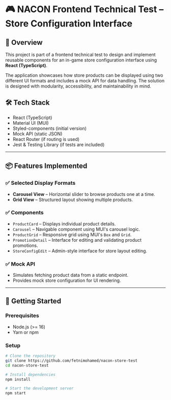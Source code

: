 # 🎮 NACON Frontend Technical Test – Store Configuration Interface

## 🧭 Overview

This project is part of a frontend technical test to design and implement reusable components for an in-game store configuration interface using **React (TypeScript)**.

The application showcases how store products can be displayed using two different UI formats and includes a mock API for data handling. The solution is designed with modularity, accessibility, and maintainability in mind.

## 🛠️ Tech Stack

- React (TypeScript)
- Material UI (MUI)
- Styled-components (initial version)
- Mock API (static JSON)
- React Router (if routing is used)
- Jest & Testing Library (if tests are included)

---

## 📦 Features Implemented

### ✅ Selected Display Formats

- **Carousel View** – Horizontal slider to browse products one at a time.
- **Grid View** – Structured layout showing multiple products.

### ✅ Components

- `ProductCard` – Displays individual product details.
- `Carousel` – Navigable component using MUI's carousel logic.
- `ProductGrid` – Responsive grid using MUI's `Box` and `Grid`.
- `PromotionDetail` – Interface for editing and validating product promotions.
- `StoreConfigEdit` – Admin-style interface for store layout editing.

### ✅ Mock API

- Simulates fetching product data from a static endpoint.
- Provides mock store configuration for UI rendering.

---

## 🚀 Getting Started

### Prerequisites

- Node.js (>= 16)
- Yarn or npm

### Setup

```bash
# Clone the repository
git clone https://github.com/fetnimohamed/nacon-store-test
cd nacon-store-test

# Install dependencies
npm install

# Start the development server
npm start
```

